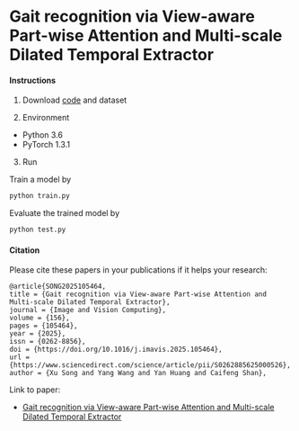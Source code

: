 # Gait recognition via View-aware Part-wise Attention and Multi-scale Dilated Temporal Extractor

#### Instructions

1.  Download [code](https://gitee.com/song-xu123/VPA) and dataset

2.   Environment

- Python 3.6
- PyTorch 1.3.1

3. Run

Train a model by
```bash
python train.py
```

Evaluate the trained model by
```bash
python test.py
```


#### Citation
Please cite these papers in your publications if it helps your research:
```
@article{SONG2025105464,
title = {Gait recognition via View-aware Part-wise Attention and Multi-scale Dilated Temporal Extractor},
journal = {Image and Vision Computing},
volume = {156},
pages = {105464},
year = {2025},
issn = {0262-8856},
doi = {https://doi.org/10.1016/j.imavis.2025.105464},
url = {https://www.sciencedirect.com/science/article/pii/S0262885625000526},
author = {Xu Song and Yang Wang and Yan Huang and Caifeng Shan},
```
Link to paper:
- [Gait recognition via View-aware Part-wise Attention and Multi-scale Dilated Temporal Extractor](https://www.sciencedirect.com/science/article/abs/pii/S0262885625000526)
